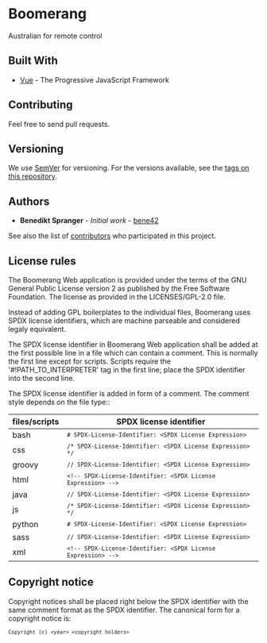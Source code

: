# Boomerang
Australian for remote control

## Built With

* [Vue](https://vuejs.org) - The Progressive JavaScript Framework

## Contributing

Feel free to send pull requests.

## Versioning

We use [SemVer](http://semver.org/) for versioning. For the versions available,
see the [tags on this repository](https://github.com/eurovibes/boomerang/tags).

## Authors

* **Benedikt Spranger** - *Initial work* - [bene42](https://github.com/bene42)

See also the list of
[contributors](https://github.com/eurovibes/boomerang/contributors) who
participated in this project.

## License rules

The Boomerang Web application is provided under the terms of the GNU General
Public License version 2 as published by the Free Software Foundation.
The license as provided in the LICENSES/GPL-2.0 file.

Instead of adding GPL boilerplates to the individual files, Boomerang uses
SPDX license identifiers, which are machine parseable and considered
legaly equivalent.

The SPDX license identifier in Boomerang Web application shall be added at the
first possible line in a file which can contain a comment. This is
normally the first line except for scripts. Scripts require the
'#!PATH_TO_INTERPRETER' tag in the first line; place the SPDX
identifier into the second line.

The SPDX license identifier is added in form of a comment.  The
comment style depends on the file type::

files/scripts | SPDX license identifier
------------- | -----------------------
bash          | <code>```# SPDX-License-Identifier: <SPDX License Expression>```</code>
css           | <code>```/* SPDX-License-Identifier: <SPDX License Expression> */```</code>
groovy        | <code>```// SPDX-License-Identifier: <SPDX License Expression>```</code>
html          | <code>```<!-- SPDX-License-Identifier: <SPDX License Expression> -->```</code>
java          | <code>```// SPDX-License-Identifier: <SPDX License Expression>```</code>
js            | <code>```/* SPDX-License-Identifier: <SPDX License Expression> */```</code>
python        | <code>```# SPDX-License-Identifier: <SPDX License Expression>```</code>
sass          | <code>```// SPDX-License-Identifier: <SPDX License Expression>```</code>
xml           | <code>```<!-- SPDX-License-Identifier: <SPDX License Expression> -->```</code>

## Copyright notice

Copyright notices shall be placed right below the SPDX identifier with
the same comment format as the SPDX identifier. The canonical form for
a copyright notice is:

<code>```Copyright (c) <year> <copyright holders>```</code>
